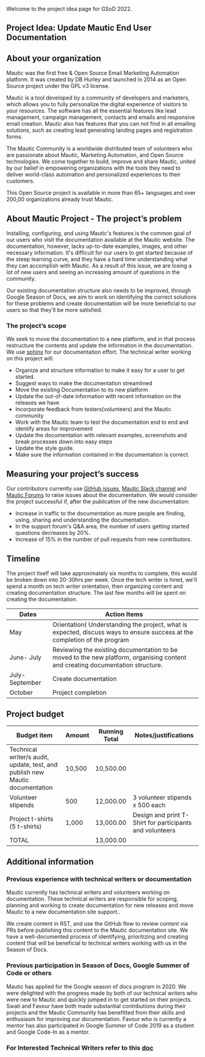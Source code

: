 Welcome to the project idea page for GSoD 2022.

## Project Idea: Update Mautic End User Documentation

## About your organization
Mautic was the first free & Open Source Email Marketing Automation platform. It was created by DB Hurley and launched in 2014 as an Open Source project under the GPL v3 license. 

Mautic is a tool developed by a community of developers and marketers, which allows you to fully personalize the digital experience of visitors to your resources. The software has all the essential features like lead management, campaign management, contacts and emails and responsive email creation. Mautic also has features that you can not find in all emailing solutions, such as creating lead generating landing pages and registration forms.

The Mautic Community is a worldwide distributed team of volunteers who are passionate about Mautic, Marketing Automation, and Open Source technologies.
We come together to build, improve and share Mautic, united by our belief in empowering organizations with the tools they need to deliver world-class automation and personalized experiences to their customers.

This Open Source project is available in more than 65+ languages and over 200,00 organizations already trust Mautic.

## About Mautic Project - The project’s problem
Installing, configuring, and using Mautic's features is the common goal of our users who visit the documentation available at the Mautic website. The documentation, however, lacks up-to-date examples, images, and other necessary information. 
It's difficult for our users to get started because of the steep learning curve, and they have a hard time understanding what they can accomplish with Mautic. 
As a result of this issue, we are losing a lot of new users and seeing an increasing amount of questions in the community.

Our existing documentation structure also needs to be improved, through Google Season of Docs, we aim to work on identifying the correct solutions for these problems and create documentation will be more beneficial to our users so that they'll be more satisfied.

### The project’s scope
We seek to move the documentation to a new platform, and in that process restructure the contents and update the information in the documentation. We use [sphinx](https://www.sphinx-doc.org/en/master/usage/restructuredtext/basics.html) for our documentation effort. The technical writer working on this project will:
- Organize and structure information to make it easy for a user to get started.
- Suggest ways to make the documentation streamlined
- Move the existing Documentation to its new platform
- Update the out-of-date information with recent information on the releases we have
- Incorporate feedback from testers(volunteers) and the Mautic  community 
- Work with the Mautic team to test the documentation end to end and identify areas for improvement
- Update the documentation with relevant examples, screenshots and break processes down into easy steps
- Update the style guide.
- Make sure the information contained in the documentation is correct.

## Measuring your project’s success
Our contributors currently use [GitHub issues](https://github.com/mautic/user-documentation/issues), [Mautic Slack channel](https://www.mautic.org/slack) and [Mautic Forums](https://forum.mautic.org/) to raise issues about the documentation. We would consider the project successful if, after the publication of the new documentation:
- Increase in traffic to the documentation as more people are finding, using, sharing and understanding the documentation.
- In the support forum's Q&A area, the number of users getting started questions decreases by 20%.
- Increase of 15% in the number of pull requests from new contributors.

## Timeline
The project itself will take approximately six months to complete, this would be broken down into 20-30hrs per week. Once the tech writer is hired, we'll spend a month on tech writer orientation, then organizing content and creating documentation structure. The last few months will be spent on creating the documentation.

| Dates   | Action Items |
| ------------------- | ------------------- |
| May    | Orientation( Understanding the project, what is expected, discuss ways to ensure success at the completion of the program       |
| June- July   |  Reviewing the existing documentation to be moved to the new platform, organising content and creating documentation structure.       |
| July- September   |   Create documentation      |
| October   |   Project completion     |


## Project budget

| Budget item   | Amount | Running Total | Notes/justifications |
| ------------------- | ------------------- | --------------| ----------- |
| Technical writer/s audit, update, test, and publish new Mautic documentation    |  10,500    | 10,500.00 | |
| Volunteer stipends  |  500      | 12,000.00 | 3 volunteer stipends x 500 each |
| Project t-shirts (5 t-shirts)   | 1,000    |13,000.00 | Design and print T-Shirt for participants and volunteers|
| TOTAL   |        | 13,000.00 | |



## Additional information
### Previous experience with technical writers or documentation
Mautic currently has technical writers and volunteers working on documentation. These technical writers are responsible for scoping, planning and working to create documentation for new releases and move Mautic to a new documentation site support..

We create content in RST, and use the GitHub flow to review content via PRs before publishing this content to the Mautic documentation site. We have a well-documented process of identifying, prioritizing and creating content that will be beneficial to technical writers working with us in the Season of Docs.

### Previous participation in Season of Docs, Google Summer of Code or others 
Mautic has applied for the Google season of docs program in 2020. We were delighted with the progress made by both of our technical writers who were new to Mautic and quickly jumped in to get started on their projects. Swati and Favour have both made substantial contributions during their projects and the Mautic Community has benefitted from their skills and enthusiasm for improving our documentation.
Favour who is currently a mentor has also participated in Google Summer of Code 2019 as a student and Google Code-In as a mentor.

### For Interested Technical Writers refer to this [doc](https://github.com/mautic/Gsod#readme)
